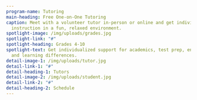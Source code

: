 ```yaml
---
program-name: Tutoring
main-heading: Free One-on-One Tutoring
caption: Meet with a volunteer tutor in-person or online and get individualized
  instruction in a fun, relaxed environment.
spotlight-image: /img/uploads/grades.jpg
spotlight-link: "#"
spotlight-heading: Grades 4-10
spotlight-text: Get individualized support for academics, test prep, enrichment,
  and learning differences.
detail-image-1: /img/uploads/tutor.jpg
detail-link-1: "#"
detail-heading-1: Tutors
detail-image-2: /img/uploads/student.jpg
detail-link-2: "#"
detail-heading-2: Schedule
---
```

